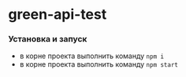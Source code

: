 # green-api-test

<h3>Установка и запуск</h3>

- в корне проекта выполнить команду <code>npm i</code>
- в корне проекта выполнить команду <code>npm start</code>
